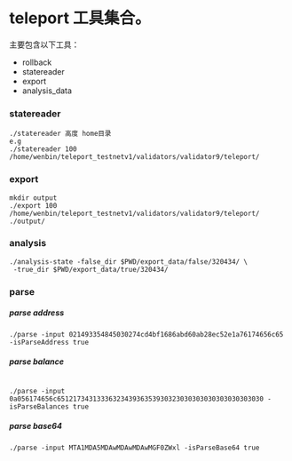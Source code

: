 # teleport 工具集合。

主要包含以下工具：
- rollback
- statereader
- export
- analysis_data

### statereader

```shell
./statereader 高度 home目录
e.g
./statereader 100 /home/wenbin/teleport_testnetv1/validators/validator9/teleport/
```

### export
```shell
mkdir output
./export 100 /home/wenbin/teleport_testnetv1/validators/validator9/teleport/ ./output/
```

### analysis
```shell
./analysis-state -false_dir $PWD/export_data/false/320434/ \
 -true_dir $PWD/export_data/true/320434/
```

### parse

##### parse address
```shell
./parse -input 021493354845030274cd4bf1686abd60ab28ec52e1a76174656c65 -isParseAddress true 
```

##### parse balance
```shell

./parse -input 0a056174656c6512173431333632343936353930323030303030303030303030 -isParseBalances true 
```


##### parse base64
```shell
./parse -input MTA1MDA5MDAwMDAwMDAwMGF0ZWxl -isParseBase64 true
```

